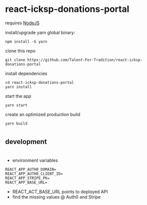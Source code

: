 # react-icksp-donations-portal
requires [NodeJS](https://nodejs.org/en/)


install/upgrade yarn global binary:
    
    npm install -G yarn

clone this repo

    git clone https://github.com/Talent-For-Tradition/react-icksp-donations-portal
    

install dependencies

    cd react-icksp-donations-portal
    yarn install


start the app

    yarn start


create an optimized production build

    yarn build

#
## development
#

- environment variables
```
REACT_APP_AUTH0_DOMAIN=
REACT_APP_AUTH0_CLIENT_ID=
REACT_APP_STRIPE_PK=
REACT_APP_BASE_URL=
```
- REACT_ACT_BASE_URL points to deployed API
- find the missing values @ Auth0 and Stripe

